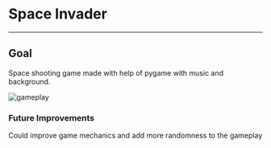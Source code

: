 # Space Invader

___

## Goal

Space shooting game made with help of pygame with music and background.

![gameplay](./spaceInvader.gif)

### Future Improvements

Could improve game mechanics and add more randomness to the gameplay